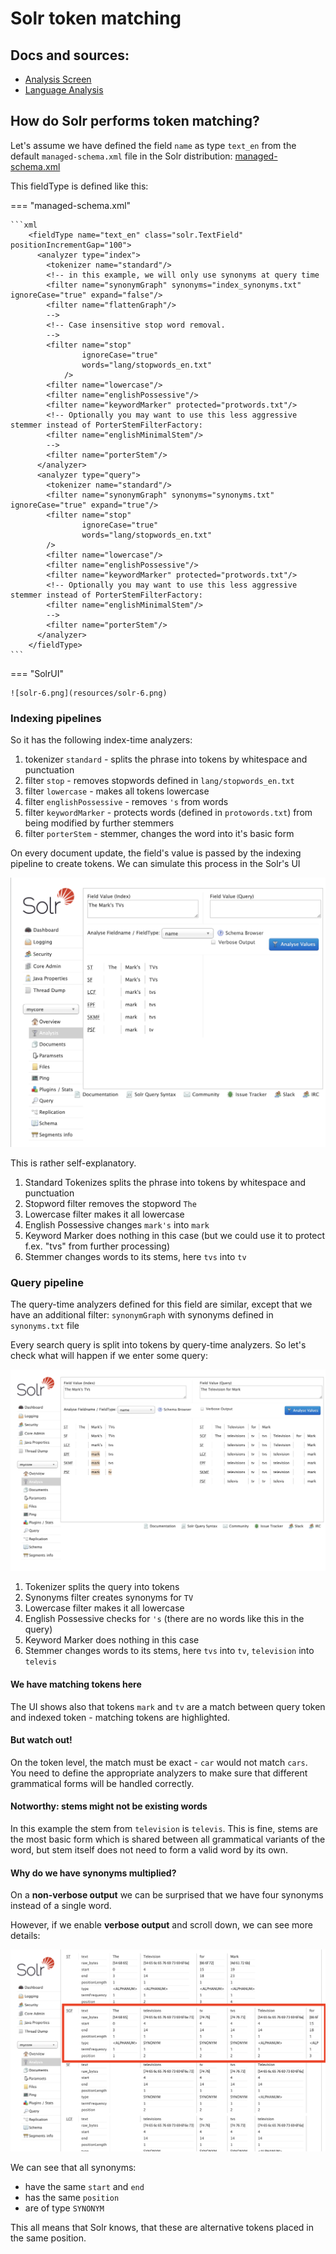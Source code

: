 # Solr token matching

## Docs and sources:

* [Analysis Screen](https://solr.apache.org/guide/solr/latest/indexing-guide/analysis-screen.html)
* [Language Analysis](https://solr.apache.org/guide/solr/latest/indexing-guide/language-analysis.html)


## How do Solr performs token matching?

Let's assume we have defined the field `name` as type `text_en` from the default `managed-schema.xml` file in the Solr
distribution: [managed-schema.xml](https://github.com/apache/solr/blob/main/solr/server/solr/configsets/_default/conf/managed-schema.xml)

This fieldType is defined like this:

=== "managed-schema.xml"

    ```xml
        <fieldType name="text_en" class="solr.TextField" positionIncrementGap="100">
          <analyzer type="index">
            <tokenizer name="standard"/>
            <!-- in this example, we will only use synonyms at query time
            <filter name="synonymGraph" synonyms="index_synonyms.txt" ignoreCase="true" expand="false"/>
            <filter name="flattenGraph"/>
            -->
            <!-- Case insensitive stop word removal.
            -->
            <filter name="stop"
                    ignoreCase="true"
                    words="lang/stopwords_en.txt"
                />
            <filter name="lowercase"/>
            <filter name="englishPossessive"/>
            <filter name="keywordMarker" protected="protwords.txt"/>
            <!-- Optionally you may want to use this less aggressive stemmer instead of PorterStemFilterFactory:
            <filter name="englishMinimalStem"/>
            -->
            <filter name="porterStem"/>
          </analyzer>
          <analyzer type="query">
            <tokenizer name="standard"/>
            <filter name="synonymGraph" synonyms="synonyms.txt" ignoreCase="true" expand="true"/>
            <filter name="stop"
                    ignoreCase="true"
                    words="lang/stopwords_en.txt"
            />
            <filter name="lowercase"/>
            <filter name="englishPossessive"/>
            <filter name="keywordMarker" protected="protwords.txt"/>
            <!-- Optionally you may want to use this less aggressive stemmer instead of PorterStemFilterFactory:
            <filter name="englishMinimalStem"/>
            -->
            <filter name="porterStem"/>
          </analyzer>
        </fieldType>
    ```

=== "SolrUI"

    ![solr-6.png](resources/solr-6.png)

### Indexing pipelines

So it has the following index-time analyzers:

1. tokenizer `standard` - splits the phrase into tokens by whitespace and punctuation 
2. filter `stop` - removes stopwords defined in `lang/stopwords_en.txt`
3. filter `lowercase` - makes all tokens lowercase
4. filter `englishPossessive` - removes `'s` from words
5. filter `keywordMarker` - protects words (defined in `protowords.txt`) from being modified by further stemmers
6. filter `porterStem` - stemmer, changes the word into it's basic form

On every document update, the field's value is passed by the indexing pipeline
to create tokens. We can simulate this process in the Solr's UI

![solr-7.png](resources/solr-7.png)

This is rather self-explanatory.

1. Standard Tokenizes splits the phrase into tokens by whitespace and punctuation
2. Stopword filter removes the stopword `The`
3. Lowercase filter makes it all lowercase
4. English Possessive changes `mark's` into `mark`
5. Keyword Marker does nothing in this case (but we could use it to protect f.ex. "tvs" from further processing)
6. Stemmer changes words to its stems, here `tvs` into `tv`

### Query pipeline 

The query-time analyzers defined for this field are similar, except that
we have an additional filter: `synonymGraph` with synonyms defined in `synonyms.txt` file

Every search query is split into tokens by query-time analyzers. So let's check what will happen if we enter some query:

![solr-8.png](resources/solr-8.png)

1. Tokenizer splits the query into tokens
2. Synonyms filter creates synonyms for `TV`
3. Lowercase filter makes it all lowercase
4. English Possessive checks for `'s` (there are no words like this in the query)
5. Keyword Marker does nothing in this case
6. Stemmer changes words to its stems, here `tvs` into `tv`, `television` into `televis`

#### We have matching tokens here
The UI shows also that tokens `mark` and `tv` are a match between query token and indexed token - matching tokens are highlighted.

#### But watch out!
On the token level, the match must be exact - `car` would not match `cars`. You need to define the appropriate
analyzers to make sure that different grammatical forms will be handled correctly.

#### Notworthy: stems might not be existing words

In this example the stem from `television` is `televis`.
This is fine, stems are the most basic form which is shared between all grammatical variants of the word,
but stem itself does not need to form a valid word by its own.

#### Why do we have synonyms multiplied?
On a **non-verbose output** we can be surprised that we have four
synonyms instead of a single word. 

However, if we enable **verbose output** and scroll down, we can see more details:

![solr-9.png](resources/solr-9.png)

We can see that all synonyms:

* have the same `start` and `end`
* has the same `position`
* are of type `SYNONYM`

This all means that Solr knows, that these are alternative tokens
placed in the same position.